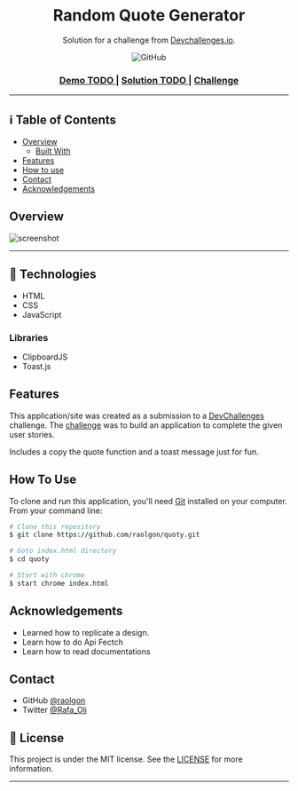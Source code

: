 <h1 align="center">Random Quote Generator</h1>

<div align="center">
   Solution for a challenge from  <a href="http://devchallenges.io" target="_blank">Devchallenges.io</a>.
   <p align="center">
  <img alt="GitHub" src="https://img.shields.io/github/license/vitogd/quote-generator.svg">
</p>
</div>

<div align="center">
  <h3>
    <a href="#">
      Demo TODO
    </a>
    <span> | </span>
    <a href="#">
      Solution TODO
    </a>
    <span> | </span>
    <a href="https://devchallenges.io/challenges/8Y3J4ucAMQpSnYTwwWW8">
      Challenge
    </a>
  </h3>
</div>

___



## :information_source: Table of Contents

- [Overview](##overview)
  - [Built With](##built-with)
- [Features](##features)
- [How to use](##how-to-use)
- [Contact](##contact)
- [Acknowledgements](##Acknowledgements)

<!-- OVERVIEW -->

## Overview

![screenshot](.github/screenshot.png)

<p align="center">

</p>

___

## :rocket: Technologies

- HTML
- CSS
- JavaScript

### Libraries
- ClipboardJS
- Toast.js

## Features

This application/site was created as a submission to a [DevChallenges](https://devchallenges.io/challenges) challenge. The [challenge](https://devchallenges.io/challenges/8Y3J4ucAMQpSnYTwwWW8) was to build an application to complete the given user stories.

Includes a copy the quote function and a toast message just for fun.

## How To Use

<!-- For example: -->

To clone and run this application, you'll need [Git](https://git-scm.com) installed on your computer. From your command line:

```bash
# Clone this repository
$ git clone https://github.com/raolgon/quoty.git

# Goto index.html directory
$ cd quoty

# Start with chrome
$ start chrome index.html
```

## Acknowledgements

- Learned how to replicate a design.
- Learn how to do Api Fectch
- Learn how to read documentations

## Contact

- GitHub [@raolgon](https://github.com/raolgon)
- Twitter [@Rafa_Oli](https://twitter.com/RafaOlivares77)

## :memo: License

This project is under the MIT license. See the [LICENSE](https://github.com/vitogd/quote-generator/blob/master/LICENSE) for more information.

___